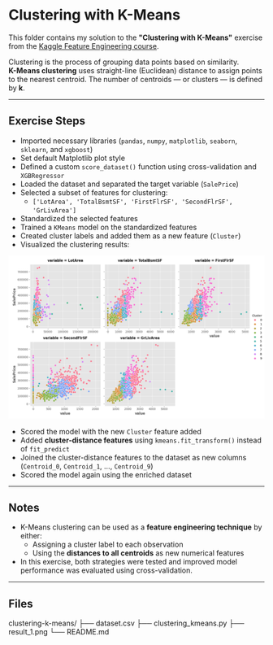 # Clustering with K-Means

This folder contains my solution to the **"Clustering with K-Means"** exercise from the [Kaggle Feature Engineering course](https://www.kaggle.com/learn/feature-engineering).

Clustering is the process of grouping data points based on similarity.  
**K-Means clustering** uses straight-line (Euclidean) distance to assign points to the nearest centroid. The number of centroids — or clusters — is defined by **k**.

---

## Exercise Steps

- Imported necessary libraries (`pandas`, `numpy`, `matplotlib`, `seaborn`, `sklearn`, and `xgboost`)
- Set default Matplotlib plot style
- Defined a custom `score_dataset()` function using cross-validation and `XGBRegressor`
- Loaded the dataset and separated the target variable (`SalePrice`)
- Selected a subset of features for clustering:
  - `['LotArea', 'TotalBsmtSF', 'FirstFlrSF', 'SecondFlrSF', 'GrLivArea']`
- Standardized the selected features
- Trained a `KMeans` model on the standardized features
- Created cluster labels and added them as a new feature (`Cluster`)
- Visualized the clustering results:

![K-Means Clustering Result](result_1.png)

- Scored the model with the new `Cluster` feature added
- Added **cluster-distance features** using `kmeans.fit_transform()` instead of `fit_predict`
- Joined the cluster-distance features to the dataset as new columns (`Centroid_0`, `Centroid_1`, ..., `Centroid_9`)
- Scored the model again using the enriched dataset

---

## Notes

- K-Means clustering can be used as a **feature engineering technique** by either:
  - Assigning a cluster label to each observation
  - Using the **distances to all centroids** as new numerical features
- In this exercise, both strategies were tested and improved model performance was evaluated using cross-validation.

---

##  Files

clustering-k-means/
├── dataset.csv
├── clustering_kmeans.py
├── result_1.png
└── README.md
